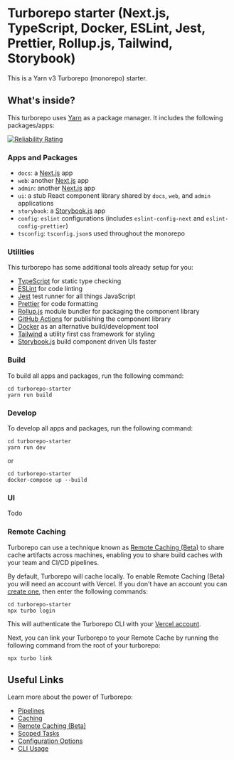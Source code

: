 # Turborepo starter (Next.js, TypeScript, Docker, ESLint, Jest, Prettier, Rollup.js, Tailwind, Storybook)

This is a Yarn v3 Turborepo (monorepo) starter.

## What's inside?

This turborepo uses [Yarn](https://classic.yarnpkg.com/lang/en/) as a package manager. It includes the following packages/apps:

[![Reliability Rating](https://sonarcloud.io/api/project_badges/measure?project=thmsmtylr_turborepo-starter&metric=reliability_rating)](https://sonarcloud.io/summary/new_code?id=thmsmtylr_turborepo-starter)

### Apps and Packages

- `docs`: a [Next.js](https://nextjs.org) app
- `web`: another [Next.js](https://nextjs.org) app
- `admin`: another [Next.js](https://nextjs.org) app
- `ui`: a stub React component library shared by `docs`, `web`, and `admin` applications
- `storybook`: a [Storybook.js](https://storybook.js.org/) app
- `config`: `eslint` configurations (includes `eslint-config-next` and `eslint-config-prettier`)
- `tsconfig`: `tsconfig.json`s used throughout the monorepo

### Utilities

This turborepo has some additional tools already setup for you:

- [TypeScript](https://www.typescriptlang.org/) for static type checking
- [ESLint](https://eslint.org/) for code linting
- [Jest](https://jestjs.io) test runner for all things JavaScript
- [Prettier](https://prettier.io) for code formatting
- [Rollup.js](https://rollupjs.org) module bundler for packaging the component library
- [GitHub Actions](https://docs.github.com/en/actions) for publishing the component library
- [Docker](https://www.docker.com/) as an alternative build/development tool
- [Tailwind](https://tailwindcss.com/) a utility first css framework for styling
- [Storybook.js](https://storybook.js.org/) build component driven UIs faster

### Build

To build all apps and packages, run the following command:

```
cd turborepo-starter
yarn run build
```

### Develop

To develop all apps and packages, run the following command:

```
cd turborepo-starter
yarn run dev
```

or

```
cd turborepo-starter
docker-compose up --build
```

### UI

Todo

### Remote Caching

Turborepo can use a technique known as [Remote Caching (Beta)](https://turborepo.org/docs/features/remote-caching) to share cache artifacts across machines, enabling you to share build caches with your team and CI/CD pipelines.

By default, Turborepo will cache locally. To enable Remote Caching (Beta) you will need an account with Vercel. If you don't have an account you can [create one](https://vercel.com/signup), then enter the following commands:

```
cd turborepo-starter
npx turbo login
```

This will authenticate the Turborepo CLI with your [Vercel account](https://vercel.com/docs/concepts/personal-accounts/overview).

Next, you can link your Turborepo to your Remote Cache by running the following command from the root of your turborepo:

```
npx turbo link
```

## Useful Links

Learn more about the power of Turborepo:

- [Pipelines](https://turborepo.org/docs/features/pipelines)
- [Caching](https://turborepo.org/docs/features/caching)
- [Remote Caching (Beta)](https://turborepo.org/docs/features/remote-caching)
- [Scoped Tasks](https://turborepo.org/docs/features/scopes)
- [Configuration Options](https://turborepo.org/docs/reference/configuration)
- [CLI Usage](https://turborepo.org/docs/reference/command-line-reference)
